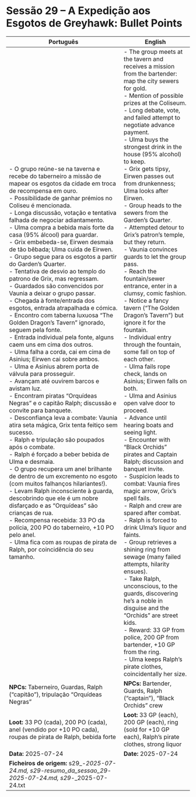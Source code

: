 # Sessão 29 – A Expedição aos Esgotos de Greyhawk: Bullet Points

| Português | English |
|-----------|---------|
| - O grupo reúne-se na taverna e recebe do taberneiro a missão de mapear os esgotos da cidade em troca de recompensa em ouro.<br>- Possibilidade de ganhar prémios no Coliseu é mencionada.<br>- Longa discussão, votação e tentativa falhada de negociar adiantamento.<br>- Ulma compra a bebida mais forte da casa (95% álcool) para guardar.<br>- Grix embebeda-se, Eirwen desmaia de tão bêbada; Ulma cuida de Eirwen.<br>- Grupo segue para os esgotos a partir do Garden’s Quarter.<br>- Tentativa de desvio ao templo do patrono de Grix, mas regressam.<br>- Guardados são convencidos por Vaunia a deixar o grupo passar.<br>- Chegada à fonte/entrada dos esgotos, entrada atrapalhada e cómica.<br>- Encontro com taberna luxuosa “The Golden Dragon’s Tavern” ignorado, seguem pela fonte.<br>- Entrada individual pela fonte, alguns caem uns em cima dos outros.<br>- Ulma falha a corda, cai em cima de Asinius; Eirwen cai sobre ambos.<br>- Ulma e Asinius abrem porta de válvula para prosseguir.<br>- Avançam até ouvirem barcos e avistam luz.<br>- Encontram piratas “Orquídeas Negras” e o capitão Ralph; discussão e convite para banquete.<br>- Desconfiança leva a combate: Vaunia atira seta mágica, Grix tenta feitiço sem sucesso.<br>- Ralph e tripulação são poupados após o combate.<br>- Ralph é forçado a beber bebida de Ulma e desmaia.<br>- O grupo recupera um anel brilhante de dentro de um excremento no esgoto (com muitos falhanços hilariantes!).<br>- Levam Ralph inconsciente à guarda, descobrindo que ele é um nobre disfarçado e as “Orquídeas” são crianças de rua.<br>- Recompensa recebida: 33 PO da polícia, 200 PO do taberneiro, +10 PO pelo anel.<br>- Ulma fica com as roupas de pirata de Ralph, por coincidência do seu tamanho.<br> | - The group meets at the tavern and receives a mission from the bartender: map the city sewers for gold.<br>- Mention of possible prizes at the Coliseum.<br>- Long debate, vote, and failed attempt to negotiate advance payment.<br>- Ulma buys the strongest drink in the house (95% alcohol) to keep.<br>- Grix gets tipsy, Eirwen passes out from drunkenness; Ulma looks after Eirwen.<br>- Group heads to the sewers from the Garden’s Quarter.<br>- Attempted detour to Grix’s patron’s temple, but they return.<br>- Vaunia convinces guards to let the group pass.<br>- Reach the fountain/sewer entrance, enter in a clumsy, comic fashion.<br>- Notice a fancy tavern (“The Golden Dragon’s Tavern”) but ignore it for the fountain.<br>- Individual entry through the fountain, some fall on top of each other.<br>- Ulma fails rope check, lands on Asinius; Eirwen falls on both.<br>- Ulma and Asinius open valve door to proceed.<br>- Advance until hearing boats and seeing light.<br>- Encounter with “Black Orchids” pirates and Captain Ralph; discussion and banquet invite.<br>- Suspicion leads to combat: Vaunia fires magic arrow, Grix’s spell fails.<br>- Ralph and crew are spared after combat.<br>- Ralph is forced to drink Ulma’s liquor and faints.<br>- Group retrieves a shining ring from sewage (many failed attempts, hilarity ensues).<br>- Take Ralph, unconscious, to the guards, discovering he’s a noble in disguise and the “Orchids” are street kids.<br>- Reward: 33 GP from police, 200 GP from bartender, +10 GP from the ring.<br>- Ulma keeps Ralph’s pirate clothes, coincidentally her size.<br> |
| **NPCs:** Taberneiro, Guardas, Ralph (“capitão”), tripulação “Orquídeas Negras” | **NPCs:** Bartender, Guards, Ralph (“captain”), “Black Orchids” crew |
| **Loot:** 33 PO (cada), 200 PO (cada), anel (vendido por +10 PO cada), roupas de pirata de Ralph, bebida forte | **Loot:** 33 GP (each), 200 GP (each), ring (sold for +10 GP each), Ralph’s pirate clothes, strong liquor |
| **Data:** 2025-07-24 | **Date:** 2025-07-24 |
| **Ficheiros de origem:** s29_-_2025-07-24.md, s29_-_resumo_da_sessao_29_-_2025-07-24.md, s29_-_2025-07-24.txt |
